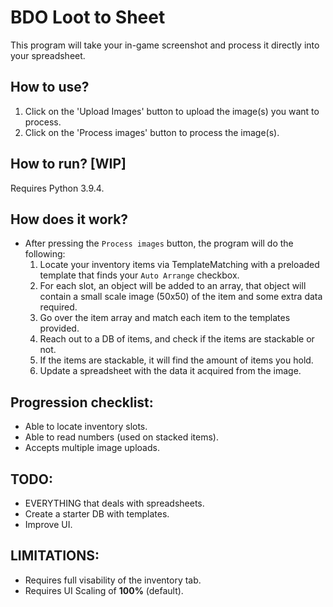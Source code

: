 # **BDO Loot to Sheet**
This program will take your in-game screenshot and process it directly into your spreadsheet.

## How to use?

1) Click on the 'Upload Images' button to upload the image(s) you want to process.
2) Click on the 'Process images' button to process the image(s).


## How to run? [WIP]
Requires Python 3.9.4.

## How does it work?

- After pressing the `Process images` button, the program will do the following:
  1) Locate your inventory items via TemplateMatching with a preloaded template that finds your `Auto Arrange` checkbox.
  2) For each slot, an object will be added to an array, that object will contain a small scale image (50x50) of the item and some extra data required.
  3) Go over the item array and match each item to the templates provided.
  4) Reach out to a DB of items, and check if the items are stackable or not.
  5) If the items are stackable, it will find the amount of items you hold.
  6) Update a spreadsheet with the data it acquired from the image.

## Progression checklist:

- Able to locate inventory slots.
- Able to read numbers (used on stacked items).
- Accepts multiple image uploads.

## TODO:

- EVERYTHING that deals with spreadsheets.
- Create a starter DB with templates.
- Improve UI.


## LIMITATIONS:

- Requires full visability of the inventory tab.
- Requires UI Scaling of **100%** (default).
